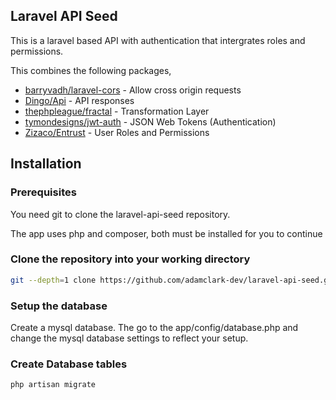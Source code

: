 ## Laravel API Seed

This is a laravel based API with authentication that intergrates roles and permissions.

This combines the following packages,

- [barryvadh/laravel-cors](https://github.com/barryvdh/laravel-cors) - Allow cross origin requests
- [Dingo/Api](https://github.com/dingo/api) - API responses
- [thephpleague/fractal](https://github.com/thephpleague/fractal) - Transformation Layer
- [tymondesigns/jwt-auth](https://github.com/tymondesigns/jwt-auth) - JSON Web Tokens (Authentication)
- [Zizaco/Entrust](https://github.com/Zizaco/entrust) - User Roles and Permissions

## Installation 

### Prerequisites

You need git to clone the laravel-api-seed repository.

The app uses php and composer, both must be installed for you to continue

### Clone the repository into your working directory

```bash
git --depth=1 clone https://github.com/adamclark-dev/laravel-api-seed.git .
```
### Setup the database

Create a mysql database. The go to the app/config/database.php and change the mysql database settings to reflect your setup.

### Create Database tables

```bash
php artisan migrate
```
